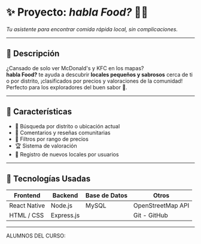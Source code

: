 # ✨ Proyecto: *habla Food?* 🍔📍  
*Tu asistente para encontrar comida rápida local, sin complicaciones.*

---

## 🚀 Descripción

¿Cansado de solo ver McDonald's y KFC en los mapas?  
**habla Food?** te ayuda a descubrir **locales pequeños y sabrosos** cerca de ti o por distrito, ¡clasificados por precios y valoraciones de la comunidad!  
Perfecto para los exploradores del buen sabor 🍟.

---

## 📝 Características

- 👥 Búsqueda por distrito o ubicación actual  
- 💬 Comentarios y reseñas comunitarias  
- 💸 Filtros por rango de precios  
- 🏆 Sistema de valoración  
- 🔐 Registro de nuevos locales por usuarios  

---

## 💾 Tecnologías Usadas

| Frontend        | Backend         | Base de Datos   | Otros              |
|-----------------|-----------------|------------------|--------------------|
| React Native    | Node.js         | MySQL           | OpenStreetMap API |
| HTML / CSS      | Express.js      |                 | Git - GitHub      |

---

ALUMNOS DEL CURSO:

